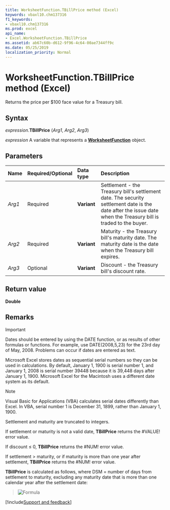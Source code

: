 ```yaml
---
title: WorksheetFunction.TBillPrice method (Excel)
keywords: vbaxl10.chm137316
f1_keywords:
- vbaxl10.chm137316
ms.prod: excel
api_name:
- Excel.WorksheetFunction.TBillPrice
ms.assetid: ab67c60b-d612-9f96-4c64-00ae7344ff9c
ms.date: 05/25/2019
localization_priority: Normal
---
```



# WorksheetFunction.TBillPrice method (Excel)

Returns the price per $100 face value for a Treasury bill.


## Syntax

_expression_.**TBillPrice** (_Arg1_, _Arg2_, _Arg3_)

_expression_ A variable that represents a **[WorksheetFunction](Excel.WorksheetFunction.md)** object.


## Parameters

|Name|Required/Optional|Data type|Description|
|:-----|:-----|:-----|:-----|
| _Arg1_|Required| **Variant**|Settlement - the Treasury bill's settlement date. The security settlement date is the date after the issue date when the Treasury bill is traded to the buyer.|
| _Arg2_|Required| **Variant**|Maturity - the Treasury bill's maturity date. The maturity date is the date when the Treasury bill expires.|
| _Arg3_|Optional| **Variant**|Discount - the Treasury bill's discount rate.|

## Return value

**Double**


## Remarks

> [!IMPORTANT] 
> Dates should be entered by using the DATE function, or as results of other formulas or functions. For example, use DATE(2008,5,23) for the 23rd day of May, 2008. Problems can occur if dates are entered as text.

Microsoft Excel stores dates as sequential serial numbers so they can be used in calculations. By default, January 1, 1900 is serial number 1, and January 1, 2008 is serial number 39448 because it is 39,448 days after January 1, 1900. Microsoft Excel for the Macintosh uses a different date system as its default.
    
> [!NOTE] 
> Visual Basic for Applications (VBA) calculates serial dates differently than Excel. In VBA, serial number 1 is December 31, 1899, rather than January 1, 1900. 

Settlement and maturity are truncated to integers.
    
If settlement or maturity is not a valid date, **TBillPrice** returns the #VALUE! error value.
    
If discount ≤ 0, **TBillPrice** returns the #NUM! error value.
    
If settlement > maturity, or if maturity is more than one year after settlement, **TBillPrice** returns the #NUM! error value.
    
**TBillPrice** is calculated as follows, where DSM = number of days from settlement to maturity, excluding any maturity date that is more than one calendar year after the settlement date: 
    
> ![Formula](../images/awftbpr_ZA06051256.gif)


[!include[Support and feedback](~/includes/feedback-boilerplate.md)]